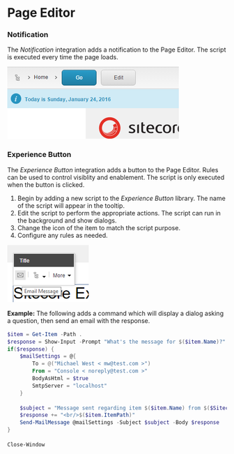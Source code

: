 # Page Editor

### Notification

The *Notification* integration adds a notification to the Page Editor. The script is executed every time the page loads.

![A Notification for the current date](images/screenshots/page-editor/notification-information.png)

### Experience Button

The *Experience Button* integration adds a button to the Page Editor. Rules can be used to control visiblity and enablement. The script is only executed when the button is clicked.

1. Begin by adding a new script to the *Experience Button* library. The name of the script will appear in the tooltip.
2. Edit the script to perform the appropriate actions. The script can run in the background and show dialogs.
3. Change the icon of the item to match the script purpose.
4. Configure any rules as needed.

![An Experience Button for sending emails](images/screenshots/page-editor/experience-button-with-tooltip.png)


**Example:** The following adds a command which will display a dialog asking a question, then send an email with the response.
```powershell
$item = Get-Item -Path .
$response = Show-Input -Prompt "What's the message for $($item.Name)?"
if($response) {
    $mailSettings = @{
        To = @("Michael West < mw@test.com >")
        From = "Console < noreply@test.com >"
        BodyAsHtml = $true
        SmtpServer = "localhost"
    }
    
    $subject = "Message sent regarding item $($item.Name) from $($SitecoreAuthority)"
    $response += "<br/>$($item.ItemPath)"
    Send-MailMessage @mailSettings -Subject $subject -Body $response
}

Close-Window
```